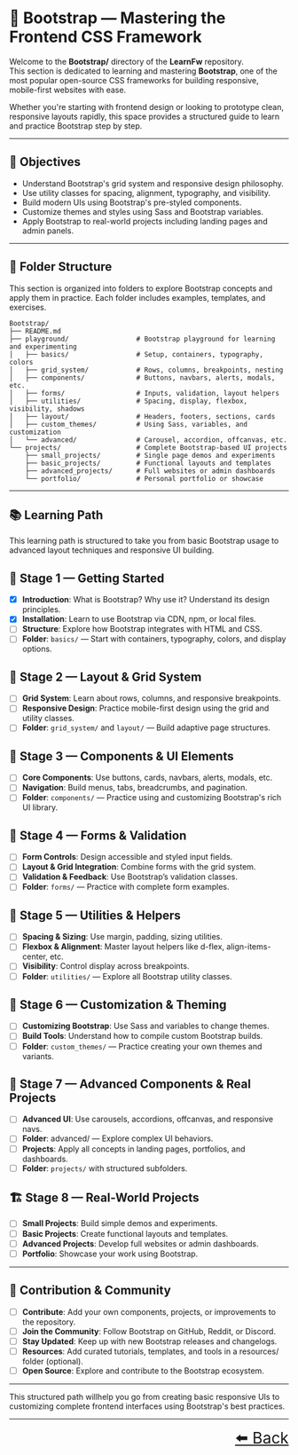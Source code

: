 # 🎨 Bootstrap — Mastering the Frontend CSS Framework

Welcome to the **Bootstrap/** directory of the **LearnFw** repository.  
This section is dedicated to learning and mastering **Bootstrap**, one of the most popular open-source CSS frameworks for building responsive, mobile-first websites with ease.

Whether you're starting with frontend design or looking to prototype clean, responsive layouts rapidly, this space provides a structured guide to learn and practice Bootstrap step by step.

---

## 🎯 Objectives

- Understand Bootstrap's grid system and responsive design philosophy.
- Use utility classes for spacing, alignment, typography, and visibility.
- Build modern UIs using Bootstrap's pre-styled components.
- Customize themes and styles using Sass and Bootstrap variables.
- Apply Bootstrap to real-world projects including landing pages and admin panels.

---

## 📂 Folder Structure

This section is organized into folders to explore Bootstrap concepts and apply them in practice. Each folder includes examples, templates, and exercises.

```text
Bootstrap/
├── README.md
├── playground/                 # Bootstrap playground for learning and experimenting
│   ├── basics/                 # Setup, containers, typography, colors
│   ├── grid_system/            # Rows, columns, breakpoints, nesting
│   ├── components/             # Buttons, navbars, alerts, modals, etc.
│   ├── forms/                  # Inputs, validation, layout helpers
│   ├── utilities/              # Spacing, display, flexbox, visibility, shadows
│   ├── layout/                 # Headers, footers, sections, cards
│   ├── custom_themes/          # Using Sass, variables, and customization
│   └── advanced/               # Carousel, accordion, offcanvas, etc.
└── projects/                   # Complete Bootstrap-based UI projects
    ├── small_projects/         # Single page demos and experiments
    ├── basic_projects/         # Functional layouts and templates
    ├── advanced_projects/      # Full websites or admin dashboards
    └── portfolio/              # Personal portfolio or showcase

```

---
## 📚 Learning Path

This learning path is structured to take you from basic Bootstrap usage to advanced layout techniques and responsive UI building.

## 🧭 Stage 1 — Getting Started

- [X] **Introduction**: What is Bootstrap? Why use it? Understand its design principles.
- [X] **Installation**: Learn to use Bootstrap via CDN, npm, or local files.
- [ ] **Structure**: Explore how Bootstrap integrates with HTML and CSS.
- [ ] **Folder**: `basics/` — Start with containers, typography, colors, and display options.

## 🧱 Stage 2 — Layout & Grid System

- [ ] **Grid System**: Learn about rows, columns, and responsive breakpoints.
- [ ] **Responsive Design**: Practice mobile-first design using the grid and utility classes.
- [ ] **Folder**: `grid_system/` and `layout/` — Build adaptive page structures.

## 🧩 Stage 3 — Components & UI Elements

- [ ] **Core Components**: Use buttons, cards, navbars, alerts, modals, etc.
- [ ] **Navigation**: Build menus, tabs, breadcrumbs, and pagination.
- [ ] **Folder**: `components/` — Practice using and customizing Bootstrap's rich UI library.

## 📝 Stage 4 — Forms & Validation

- [ ] **Form Controls**: Design accessible and styled input fields.
- [ ] **Layout & Grid Integration**: Combine forms with the grid system.
- [ ] **Validation & Feedback**: Use Bootstrap’s validation classes.
- [ ] **Folder**: `forms/` — Practice with complete form examples.

## 🧰 Stage 5 — Utilities & Helpers

- [ ] **Spacing & Sizing**: Use margin, padding, sizing utilities.
- [ ] **Flexbox & Alignment**: Master layout helpers like d-flex, align-items-center, etc.
- [ ] **Visibility**: Control display across breakpoints.
- [ ] **Folder**: `utilities/` — Explore all Bootstrap utility classes.

## 🎨 Stage 6 — Customization & Theming

- [ ] **Customizing Bootstrap**: Use Sass and variables to change themes.
- [ ] **Build Tools**: Understand how to compile custom Bootstrap builds.
- [ ] **Folder**: `custom_themes/` — Practice creating your own themes and variants.

## 🚀 Stage 7 — Advanced Components & Real Projects

- [ ] **Advanced UI**: Use carousels, accordions, offcanvas, and responsive navs.
- [ ] **Folder**: advanced/ — Explore complex UI behaviors.
- [ ] **Projects**: Apply all concepts in landing pages, portfolios, and dashboards.
- [ ] **Folder**: `projects/` with structured subfolders.

## 🏗️ Stage 8 — Real-World Projects
- [ ] **Small Projects**: Build simple demos and experiments.
- [ ] **Basic Projects**: Create functional layouts and templates.
- [ ] **Advanced Projects**: Develop full websites or admin dashboards.
- [ ] **Portfolio**: Showcase your work using Bootstrap.

---

## 🤝 Contribution & Community

- [ ] **Contribute**: Add your own components, projects, or improvements to the repository.
- [ ] **Join the Community**: Follow Bootstrap on GitHub, Reddit, or Discord.
- [ ] **Stay Updated**: Keep up with new Bootstrap releases and changelogs.
- [ ] **Resources**: Add curated tutorials, templates, and tools in a resources/ folder (optional).
- [ ] **Open Source**: Explore and contribute to the Bootstrap ecosystem.

---

This structured path willhelp you go from creating basic responsive UIs to customizing complete frontend interfaces using Bootstrap's best practices.

---

<div align="right" style="font-size: 2em;">
    <a href="../README.md">⬅️ Back</a>
</div>
